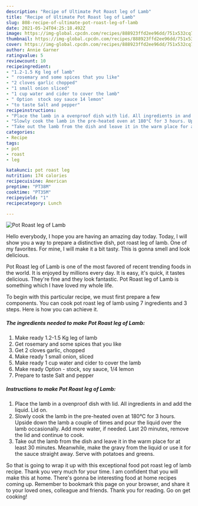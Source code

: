 ```yaml
---
description: "Recipe of Ultimate Pot Roast leg of Lamb"
title: "Recipe of Ultimate Pot Roast leg of Lamb"
slug: 808-recipe-of-ultimate-pot-roast-leg-of-lamb
date: 2021-05-24T04:25:18.492Z
image: https://img-global.cpcdn.com/recipes/888923ffd2ee96dd/751x532cq70/pot-roast-leg-of-lamb-recipe-main-photo.jpg
thumbnail: https://img-global.cpcdn.com/recipes/888923ffd2ee96dd/751x532cq70/pot-roast-leg-of-lamb-recipe-main-photo.jpg
cover: https://img-global.cpcdn.com/recipes/888923ffd2ee96dd/751x532cq70/pot-roast-leg-of-lamb-recipe-main-photo.jpg
author: Annie Garner
ratingvalue: 5
reviewcount: 10
recipeingredient:
- "1.2-1.5 Kg leg of lamb"
- " rosemary and some spices that you like"
- "2 cloves garlic chopped"
- "1 small onion sliced"
- "1 cup water and cider to cover the lamb"
- " Option  stock soy sauce 14 lemon"
- "to taste Salt and pepper"
recipeinstructions:
- "Place the lamb in a ovenproof dish with lid. All ingredients in and add the liquid. Lid on."
- "Slowly cook the lamb in the pre-heated oven at 180°C for 3 hours. Upside down the lamb a couple of times and pour the liquid over the lamb occasionally. Add more water, if needed. Last 20 minutes, remove the lid and continue to cook."
- "Take out the lamb from the dish and leave it in the warm place for at least 30 minutes. Meanwhile, make the gravy from the liquid or use it for the sauce straight away. Serve with potatoes and greens."
categories:
- Recipe
tags:
- pot
- roast
- leg

katakunci: pot roast leg 
nutrition: 174 calories
recipecuisine: American
preptime: "PT38M"
cooktime: "PT35M"
recipeyield: "1"
recipecategory: Lunch

---
```



![Pot Roast leg of Lamb](https://img-global.cpcdn.com/recipes/888923ffd2ee96dd/751x532cq70/pot-roast-leg-of-lamb-recipe-main-photo.jpg)

Hello everybody, I hope you are having an amazing day today. Today, I will show you a way to prepare a distinctive dish, pot roast leg of lamb. One of my favorites. For mine, I will make it a bit tasty. This is gonna smell and look delicious.

Pot Roast leg of Lamb is one of the most favored of recent trending foods in the world. It is enjoyed by millions every day. It is easy, it's quick, it tastes delicious. They're fine and they look fantastic. Pot Roast leg of Lamb is something which I have loved my whole life.




To begin with this particular recipe, we must first prepare a few components. You can cook pot roast leg of lamb using 7 ingredients and 3 steps. Here is how you can achieve it.

<!--inarticleads1-->

##### The ingredients needed to make Pot Roast leg of Lamb:

1. Make ready 1.2-1.5 Kg leg of lamb
1. Get  rosemary and some spices that you like
1. Get 2 cloves garlic, chopped
1. Make ready 1 small onion, sliced
1. Make ready 1 cup water and cider to cover the lamb
1. Make ready  Option - stock, soy sauce, 1/4 lemon
1. Prepare to taste Salt and pepper




<!--inarticleads2-->

##### Instructions to make Pot Roast leg of Lamb:

1. Place the lamb in a ovenproof dish with lid. All ingredients in and add the liquid. Lid on.
1. Slowly cook the lamb in the pre-heated oven at 180°C for 3 hours. Upside down the lamb a couple of times and pour the liquid over the lamb occasionally. Add more water, if needed. Last 20 minutes, remove the lid and continue to cook.
1. Take out the lamb from the dish and leave it in the warm place for at least 30 minutes. Meanwhile, make the gravy from the liquid or use it for the sauce straight away. Serve with potatoes and greens.




So that is going to wrap it up with this exceptional food pot roast leg of lamb recipe. Thank you very much for your time. I am confident that you will make this at home. There's gonna be interesting food at home recipes coming up. Remember to bookmark this page on your browser, and share it to your loved ones, colleague and friends. Thank you for reading. Go on get cooking!
